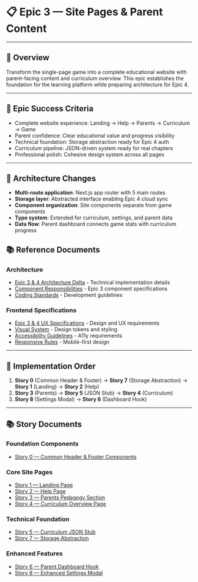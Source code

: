 # 📋 Epic 3 — Site Pages & Parent Content

---

## 📖 Overview

Transform the single-page game into a complete educational website with parent-facing content and curriculum overview. This epic establishes the foundation for the learning platform while preparing architecture for Epic 4.

---

## 🎯 Epic Success Criteria

* Complete website experience: Landing → Help → Parents → Curriculum → Game
* Parent confidence: Clear educational value and progress visibility
* Technical foundation: Storage abstraction ready for Epic 4 auth
* Curriculum pipeline: JSON-driven system ready for real chapters
* Professional polish: Cohesive design system across all pages

---

## 📐 Architecture Changes

* **Multi-route application**: Next.js app router with 5 main routes
* **Storage layer**: Abstracted interface enabling Epic 4 cloud sync
* **Component organization**: Site components separate from game components
* **Type system**: Extended for curriculum, settings, and parent data
* **Data flow**: Parent dashboard connects game stats with curriculum progress

## 📚 Reference Documents

### Architecture
- [Epic 3 & 4 Architecture Delta](../../../architecture/epic3&4-delta.md) - Technical implementation details
- [Component Responsibilities](../../../architecture/2-components-responsibilities.md) - Epic 3 component specifications
- [Coding Standards](../../../architecture/coding-standards.md) - Development guidelines

### Frontend Specifications
- [Epic 3 & 4 UX Specifications](../../../frontend-specs/eic-3&4.md) - Design and UX requirements
- [Visual System](../../../frontend-specs/3-visual-system.md) - Design tokens and styling
- [Accessibility Guidelines](../../../frontend-specs/6-accessibility.md) - A11y requirements
- [Responsive Rules](../../../frontend-specs/7-responsive-rules.md) - Mobile-first design

---

## 🔧 Implementation Order

1. **Story 0** (Common Header & Footer) → **Story 7** (Storage Abstraction) → **Story 1** (Landing) → **Story 2** (Help)
2. **Story 3** (Parents) → **Story 5** (JSON Stub) → **Story 4** (Curriculum)  
3. **Story 8** (Settings Modal) → **Story 6** (Dashboard Hook)

---

## 📚 Story Documents

### Foundation Components
- [Story 0 — Common Header & Footer Components](stories/00-common-header.md)

### Core Site Pages
- [Story 1 — Landing Page](stories/01-landing-page.md)
- [Story 2 — Help Page](stories/02-help-page.md)
- [Story 3 — Parents Pedagogy Section](stories/03-parents-pedagogy.md)
- [Story 4 — Curriculum Overview Page](stories/04-curriculum-overview.md)

### Technical Foundation
- [Story 5 — Curriculum JSON Stub](stories/05-curriculum-json-stub.md)
- [Story 7 — Storage Abstraction](stories/07-storage-abstraction.md)

### Enhanced Features
- [Story 6 — Parent Dashboard Hook](stories/06-parent-dashboard-hook.md)
- [Story 8 — Enhanced Settings Modal](stories/08-enhanced-settings-modal.md)
